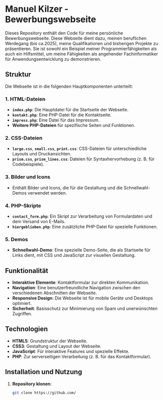 # Manuel Kilzer - Bewerbungswebseite

Dieses Repository enthält den Code für meine persönliche Bewerbungswebseite. Diese Webseite dient dazu, meinen beruflichen Werdegang (bis ca.2025), meine Qualifikationen und bisherigen Projekte zu präsentieren. Sie ist sowohl ein Beispiel meiner Programmierfähigkeiten als auch ein Hilfsmittel, um meine Fähigkeiten als angehender Fachinformatiker für Anwendungsentwicklung zu demonstrieren.

## Struktur

Die Webseite ist in die folgenden Hauptkomponenten unterteilt:

### 1. **HTML-Dateien**
- **`index.php`**: Die Hauptdatei für die Startseite der Webseite.
- **`kontakt.php`**: Eine PHP-Datei für die Kontaktseite.
- **`impress.php`**: Eine Datei für das Impressum.
- **Weitere PHP-Dateien** für spezifische Seiten und Funktionen.

### 2. **CSS-Dateien**
- **`large.css`**, **`small.css`**, **`print.css`**: CSS-Dateien für unterschiedliche Layouts und Druckansichten.
- **`prism.css`**, **`prism_lines.css`**: Dateien für Syntaxhervorhebung (z. B. für Codebeispiele).

### 3. **Bilder und Icons**
- Enthält Bilder und Icons, die für die Gestaltung und die Schnellwahl-Demos verwendet werden.

### 4. **PHP-Skripte**
- **`contact_form.php`**: Ein Skript zur Verarbeitung von Formulardaten und dem Versand von E-Mails.
- **`hiergeblieben.php`**: Eine zusätzliche PHP-Datei für spezielle Funktionen.

### 5. **Demos**
- **Schnellwahl-Demo**: Eine spezielle Demo-Seite, die als Startseite für Links dient, mit CSS und JavaScript zur visuellen Gestaltung.

## Funktionalität

- **Interaktive Elemente**: Kontaktformular zur direkten Kommunikation.
- **Navigation**: Eine benutzerfreundliche Navigation zwischen den verschiedenen Abschnitten der Webseite.
- **Responsive Design**: Die Webseite ist für mobile Geräte und Desktops optimiert.
- **Sicherheit**: Basisschutz zur Minimierung von Spam und unerwünschten Zugriffen.

## Technologien

- **HTML5**: Grundstruktur der Webseite.
- **CSS3**: Gestaltung und Layout der Webseite.
- **JavaScript**: Für interaktive Features und spezielle Effekte.
- **PHP**: Zur serverseitigen Verarbeitung (z. B. für das Kontaktformular).

## Installation und Nutzung

1. **Repository klonen**:
   ```bash
   git clone https://github.com/
